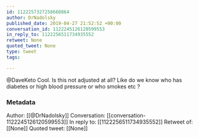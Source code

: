 ```yaml
---
id: 1122257327258660864
author: DrNadolsky
published_date: 2019-04-27 21:52:52 +00:00
conversation_id: 1122245126120599553
in_reply_to: 1122256511734935552
retweet: None
quoted_tweet: None
type: tweet
tags:

---
```


@DaveKeto Cool. Is this not adjusted at all? Like do we know who has diabetes or high blood pressure or who smokes etc ?

### Metadata

Author: [[@DrNadolsky]]
Conversation: [[conversation-1122245126120599553]]
In reply to: [[1122256511734935552]]
Retweet of: [[None]]
Quoted tweet: [[None]]
